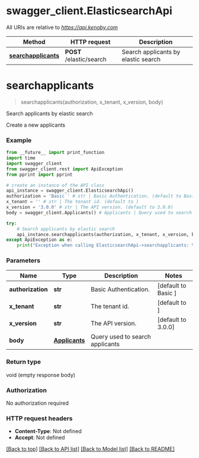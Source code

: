 # swagger_client.ElasticsearchApi

All URIs are relative to *https://api.kenoby.com*

Method | HTTP request | Description
------------- | ------------- | -------------
[**searchapplicants**](ElasticsearchApi.md#searchapplicants) | **POST** /elastic/search | Search applicants by elastic search


# **searchapplicants**
> searchapplicants(authorization, x_tenant, x_version, body)

Search applicants by elastic search

Create a new applicants

### Example
```python
from __future__ import print_function
import time
import swagger_client
from swagger_client.rest import ApiException
from pprint import pprint

# create an instance of the API class
api_instance = swagger_client.ElasticsearchApi()
authorization = 'Basic ' # str | Basic Authentication. (default to Basic )
x_tenant = '' # str | The tenant id. (default to )
x_version = '3.0.0' # str | The API version. (default to 3.0.0)
body = swagger_client.Applicants() # Applicants | Query used to search applicants

try:
    # Search applicants by elastic search
    api_instance.searchapplicants(authorization, x_tenant, x_version, body)
except ApiException as e:
    print("Exception when calling ElasticsearchApi->searchapplicants: %s\n" % e)
```

### Parameters

Name | Type | Description  | Notes
------------- | ------------- | ------------- | -------------
 **authorization** | **str**| Basic Authentication. | [default to Basic ]
 **x_tenant** | **str**| The tenant id. | [default to ]
 **x_version** | **str**| The API version. | [default to 3.0.0]
 **body** | [**Applicants**](Applicants.md)| Query used to search applicants | 

### Return type

void (empty response body)

### Authorization

No authorization required

### HTTP request headers

 - **Content-Type**: Not defined
 - **Accept**: Not defined

[[Back to top]](#) [[Back to API list]](../README.md#documentation-for-api-endpoints) [[Back to Model list]](../README.md#documentation-for-models) [[Back to README]](../README.md)

